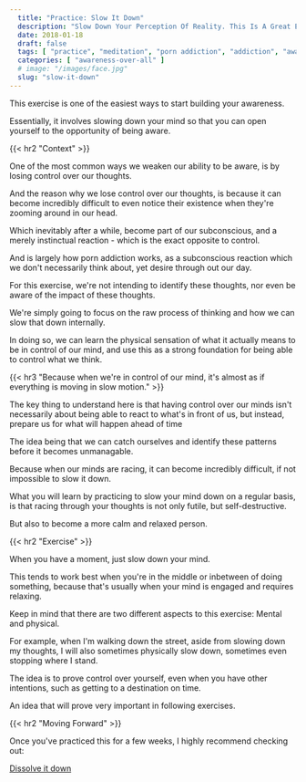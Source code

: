 ```yaml
---
  title: "Practice: Slow It Down"
  description: "Slow Down Your Perception Of Reality. This Is A Great Exercise To Teach You To Manually Override What Your Mind Is Doing, And Exert Control Over It."
  date: 2018-01-18
  draft: false
  tags: [ "practice", "meditation", "porn addiction", "addiction", "awareness", "awareness exercises", "perspective", "nofap", "neverfap", "neverfap deluxe" ]
  categories: [ "awareness-over-all" ]
  # image: "/images/face.jpg"
  slug: "slow-it-down"
---
```


<!-- WILL DEFINITELY NEED A REWRITE -->

This exercise is one of the easiest ways to start building your awareness. 

Essentially, it involves slowing down your mind so that you can open yourself to the opportunity of being aware.


{{< hr2 "Context" >}}


One of the most common ways we weaken our ability to be aware, is by losing control over our thoughts.

And the reason why we lose control over our thoughts, is because it can become incredibly difficult to even notice their existence when they're zooming around in our head.

<!-- 
And a largely part of the reason why we lose control over our thoughts, is because it can become incredibly difficult to even notice we are overthinking, when we've committed all this energy towards generating and maintaining them. -->

Which inevitably after a while, become part of our subconscious, and a merely instinctual reaction - which is the exact opposite to control.

And is largely how porn addiction works, as a subconscious reaction which we don't necessarily think about, yet desire through out our day. 

For this exercise, we're not intending to identify these thoughts, nor even be aware of the impact of these thoughts.

We're simply going to focus on the raw process of thinking and how we can slow that down internally. 

In doing so, we can learn the physical sensation of what it actually means to be in control of our mind, and use this as a strong foundation for being able to control what we think. 


{{< hr3 "Because when we're in control of our mind, it's almost as if everything is moving in slow motion." >}}


The key thing to understand here is that having control over our minds isn't necessarily about being able to react to what's in front of us, but instead, prepare us for what will happen ahead of time 

The idea being that we can catch ourselves and identify these patterns before it becomes unmanagable.

Because when our minds are racing, it can become incredibly difficult, if not impossible to slow it down.

What you will learn by practicing to slow your mind down on a regular basis, is that racing through your thoughts is not only futile, but self-destructive.

But also to become a more calm and relaxed person. 


{{< hr2 "Exercise" >}}


When you have a moment, just slow down your mind. 

This tends to work best when you're in the middle or inbetween of doing something, because that's usually when your mind is engaged and requires relaxing. 

Keep in mind that there are two different aspects to this exercise: Mental and physical.

For example, when I'm walking down the street, aside from slowing down my thoughts, I will also sometimes physically slow down, sometimes even stopping where I stand.

The idea is to prove control over yourself, even when you have other intentions, such as getting to a destination on time. 

An idea that will prove very important in following exercises.

{{< hr2 "Moving Forward" >}}

Once you've practiced this for a few weeks, I highly recommend checking out: 

<a class="link" href="/articles/dissolve-it-down">Dissolve it down</a>

<!-- 
{{< hr2 "Additional Resources" >}}  -->

<!-- maybe link to other  -->

